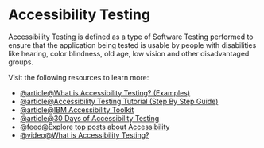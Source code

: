 # Accessibility Testing

Accessibility Testing is defined as a type of Software Testing performed to ensure that the application being tested is usable by people with disabilities like hearing, color blindness, old age, low vision and other disadvantaged groups.

Visit the following resources to learn more:

- [@article@What is Accessibility Testing? (Examples)](https://www.guru99.com/accessibility-testing.html)
- [@article@Accessibility Testing Tutorial (Step By Step Guide)](https://www.softwaretestinghelp.com/what-is-web-accessibility-testing/)
- [@article@IBM Accessibility Toolkit](https://www.ibm.com/able/)
- [@article@30 Days of Accessibility Testing](https://www.ministryoftesting.com/articles/30-days-of-accessibility-testing)
- [@feed@Explore top posts about Accessibility](https://app.daily.dev/tags/accessibility?ref=roadmapsh)
- [@video@What is Accessibility Testing?](https://www.ministryoftesting.com/software-testing-glossary/what-is-accessibility-testing)
